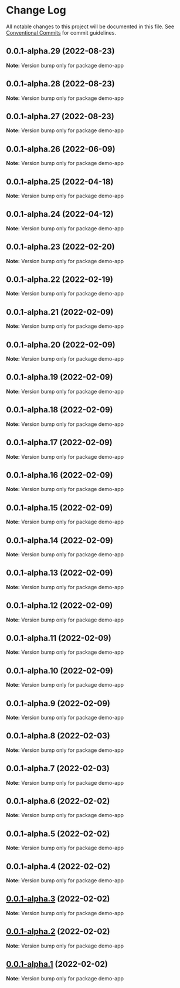 # Change Log

All notable changes to this project will be documented in this file.
See [Conventional Commits](https://conventionalcommits.org) for commit guidelines.

## 0.0.1-alpha.29 (2022-08-23)

**Note:** Version bump only for package demo-app





## 0.0.1-alpha.28 (2022-08-23)

**Note:** Version bump only for package demo-app





## 0.0.1-alpha.27 (2022-08-23)

**Note:** Version bump only for package demo-app





## 0.0.1-alpha.26 (2022-06-09)

**Note:** Version bump only for package demo-app





## 0.0.1-alpha.25 (2022-04-18)

**Note:** Version bump only for package demo-app





## 0.0.1-alpha.24 (2022-04-12)

**Note:** Version bump only for package demo-app





## 0.0.1-alpha.23 (2022-02-20)

**Note:** Version bump only for package demo-app





## 0.0.1-alpha.22 (2022-02-19)

**Note:** Version bump only for package demo-app





## 0.0.1-alpha.21 (2022-02-09)

**Note:** Version bump only for package demo-app





## 0.0.1-alpha.20 (2022-02-09)

**Note:** Version bump only for package demo-app





## 0.0.1-alpha.19 (2022-02-09)

**Note:** Version bump only for package demo-app





## 0.0.1-alpha.18 (2022-02-09)

**Note:** Version bump only for package demo-app





## 0.0.1-alpha.17 (2022-02-09)

**Note:** Version bump only for package demo-app





## 0.0.1-alpha.16 (2022-02-09)

**Note:** Version bump only for package demo-app





## 0.0.1-alpha.15 (2022-02-09)

**Note:** Version bump only for package demo-app





## 0.0.1-alpha.14 (2022-02-09)

**Note:** Version bump only for package demo-app





## 0.0.1-alpha.13 (2022-02-09)

**Note:** Version bump only for package demo-app





## 0.0.1-alpha.12 (2022-02-09)

**Note:** Version bump only for package demo-app





## 0.0.1-alpha.11 (2022-02-09)

**Note:** Version bump only for package demo-app





## 0.0.1-alpha.10 (2022-02-09)

**Note:** Version bump only for package demo-app





## 0.0.1-alpha.9 (2022-02-09)

**Note:** Version bump only for package demo-app





## 0.0.1-alpha.8 (2022-02-03)

**Note:** Version bump only for package demo-app





## 0.0.1-alpha.7 (2022-02-03)

**Note:** Version bump only for package demo-app





## 0.0.1-alpha.6 (2022-02-02)

**Note:** Version bump only for package demo-app





## 0.0.1-alpha.5 (2022-02-02)

**Note:** Version bump only for package demo-app





## 0.0.1-alpha.4 (2022-02-02)

**Note:** Version bump only for package demo-app





## [0.0.1-alpha.3](https://github.com/diegopf/gh-actions-playground/compare/v0.0.1-alpha.2...v0.0.1-alpha.3) (2022-02-02)

**Note:** Version bump only for package demo-app





## [0.0.1-alpha.2](https://github.com/diegopf/gh-actions-playground/compare/v0.0.1-alpha.1...v0.0.1-alpha.2) (2022-02-02)

**Note:** Version bump only for package demo-app





## [0.0.1-alpha.1](https://github.com/diegopf/gh-actions-playground/compare/v0.0.1-alpha.0...v0.0.1-alpha.1) (2022-02-02)

**Note:** Version bump only for package demo-app
